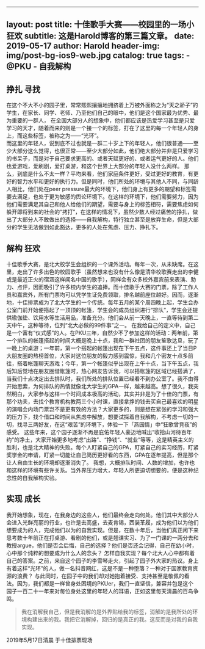 
---
layout:     post
title:      十佳歌手大赛——校园里的一场小狂欢
subtitle:   这是Harold博客的第三篇文章。
date:       2019-05-17
author:     Harold
header-img: img/post-bg-ios9-web.jpg
catalog: true
tags:
    - @PKU
    - 自我解构
---


## 挣扎 寻找
在这个不大不小的园子里，常常熙熙攘攘地拥挤着上万被外面称之为“天之骄子”的学生，在家长、同学、老师、乃至他们自己的眼中，他们是这个国家最为优秀、最为重要的一群人， 在全国大部分人的想象中，他们都应该是热爱学习甚至是只爱学习的天才，随着而来的则是一个接一个的标签，打在了这里的每一个年轻人的身上，而这些标签，被称之为——“光环”。  
而这里的年轻人，说到底不过也就是一群二十岁上下的年轻人，他们很普通——至少大部分这么觉得，也很正常——至少大部分如此，他们绝大部分并非是只爱学习的书呆子，而是对于自己要求更高的、或者天赋更好的、或者运气更好的人。他们也爱游戏，爱刷剧，爱打桌游，和这个世界上大部分的年轻人没什么两样。
那么，到底是什么不太一样？平均来看，他们家庭条件更好，受过更好的教育，有更好的智力水平和更好的执行力。但是同时，他们所处的环境与其他人不同，与同龄人相比，他们处在peer pressure最大的环境下，他们身上有更多的期望和标签需要去满足，也处于更为敏感的舆论环境下。在这样的环境下，他们需要努力，因为他们需要满足其自己和他人给他们的期望，需要与身上的标签相符，需要焦虑如何躲开即将到来的社会的“拷打”，在这样的情况下，虽然少数人经过痛苦的挣扎，做出了大部分人不敢做出的选择——自我解构，特行独立甚至是放弃生命，但是大部分的学生无法做到如此豁达，更多的人处在焦虑、压力、挣扎下。
## 解构 狂欢
十佳歌手大赛，是北大校学生会组织的一个课外活动。每年一次，从未缺席。在这里，走出了许多出色的校园歌手（虽然想来也没有什么像是清华校歌赛走出的李健或是最近正火的宿涵这样闻名中国的歌手），同样会有众多校外嘉宾前来表演、助力、点评，因而吸引了许多校内学生的追捧。而十佳歌手大赛的门票，除了工作人员和嘉宾外，所有门票均可以凭学生证免费领取，排名越前座位越好。因而，逐渐地，十佳排票成为了北大学生的一个传统。每年五月的某个周四晚上起，学生会办公室门前开始便搭起了一顶顶的帐篷，学生会的成员组织进行“排队”，学生会还提供瑜伽垫、饮用水等生活用品，准备充分。他们会从前一天晚上，一直等待到第二天中午，这种等待，位列“北大必做的99件事”之一。
在我给自己的定义中，自己是一个富有“仪式感”的人。在PKU三年，自然少不了参加这样的活动：两年前，第一个排队的帐篷搭起的时间大概是晚上十点，我和一群社团的朋友笙歌达旦，玩了一晚上的桌游；一年前，第一个搭起的帐篷出现在下午五点，这件事还上了当日P大朋友圈的热榜首位，大家对这位朋友的毅力感到震惊，我和几个密友十点多前往，搭着帐篷聊天游戏；今年，第一个帐篷似乎出现在上午十点，当下午五点，我后知后觉地在朋友圈借帐篷时，热心网友告诉我，可以搭帐篷的区域已经搭满了，当我们十点决定出去排队时，我们所处的排队位置已经看不到办公室了。我不由得开始思索，为何排队的热情就像北大学生的GPA一样，越来越高。想了很久，我突然明白，大家参与这样一个时间成本极高的活动，其实并非是为了十佳的门票，有那个功夫，去找个教育机构教两三个小时课，直接拿挣的钱去买自己最喜欢的明星的演唱会内场门票岂不是更有效的方法？大家更多的，则是想在紧张的学习和强大的压力下，找个借口和时间从焦虑中解放，想要试探着自我解构，不考虑一切的一切，找寻三两好友，在这“艰苦”的环境下，体验一下「燕园情」中“狂歌曾竞夜”的感受。
这些年来，这个园子逐渐不再是庇佑年轻人豪迈地喊出“收拾山河待百年约”的净土，大家开始更多地考虑“出路”、“挣钱”、“就业”等等，这是精英主义的胜利，也是北大精神的失败。每个人盯紧自己的GPA，盯紧自己的实习经历，盯紧奖学金的申请，盯紧一切能让自己简历更好看的东西，GPA在逐年提高，但是那个让人自由生长的环境却逐渐消失了。
我想，大概排队时间、人数的增加，也许也和这样的环境有些许关系。当外界压力增大，年轻人所更迫切想要的，便是这种纪念性的自我解构实验。
## 实现 成长
我开始想象，现在，在我身边的这些人，他们最终会走向何处。他们其中大部分人会进入光鲜亮丽的行业，也许是去高盛，去麦肯锡，西装革履，成为他们以为他们想要成为的人，完成他们以为的自我实现。但是，在数十年后，当他们真正闲下来思考数十年前正在打桌游、看剧的他们，或是翘课实习、为了一门课的一两分去和教授argue，他们是否会后悔，自己的选择？他们是否还会记得，自己在幼小时，心中那个纯粹的想要成为什么人的念头？
怎样自我实现？每个北大人心中都有着自己的答案。之前，来自这个园子的李雪琴走火，引起了园子外大家的热议。身上有着这样“光环”的人，做一名抖音网红，这是不是一种堕落？一种对于国家教育资源的浪费？
与此同时，在园子中的我们却对她抱着接受、支持甚至是敬佩的看法。因为，我们都是一样曾身处困境的PKUer，我们一直坚信，兼容并包是这个园子一百二十一年来对每位身处这里的年轻人的耳语，正如这里每天清晨的百鸟争鸣。

> 我在消解我自己，但是我消解的是外界贴给我的标签，消解的是我所处的环境构建出来的我。我把它消解掉，回归的是真正的我。这反而是对我的自我实现。

2019年5月17日清晨 于十佳排票现场
